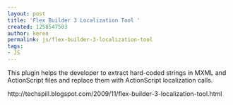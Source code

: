 ```yaml
---
layout: post
title: 'Flex Builder 3 Localization Tool '
created: 1258547503
author: keren
permalink: js/flex-builder-3-localization-tool
tags:
- JS
---
```

<p>This plugin helps the developer to extract hard-coded strings in MXML and ActionScript files and replace them with ActionScript localization calls.</p>
<p>http://techspill.blogspot.com/2009/11/flex-builder-3-localization-tool.html</p>
<p>&nbsp;</p>
